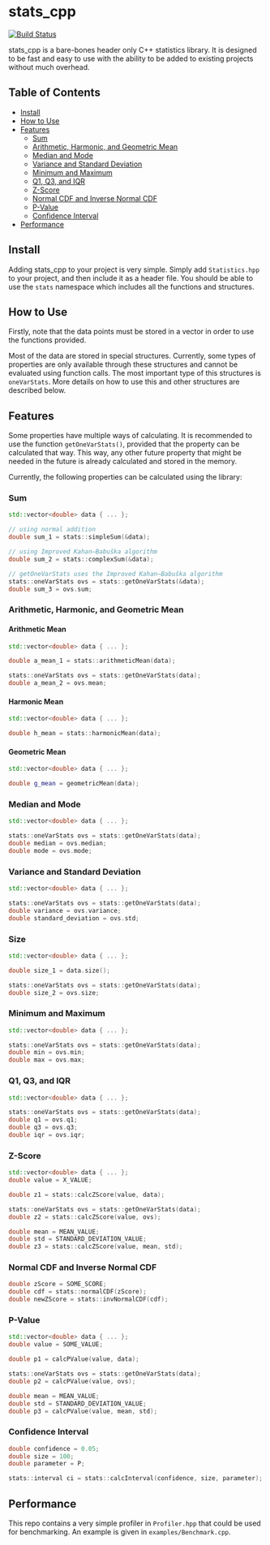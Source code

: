 # stats_cpp

[![Build Status](https://travis-ci.com/AryanAb/stats_cpp.svg?branch=master)](https://travis-ci.com/AryanAb/stats_cpp)

stats_cpp is a bare-bones header only C++ statistics library. It is designed to be fast and easy to use with the ability to be added to existing projects without much overhead.

## Table of Contents

* [Install](#install)
* [How to Use](#how-to-use)
* [Features](#features)
  * [Sum](#sum)
  * [Arithmetic, Harmonic, and Geometric Mean](#arithmetic-harmonic-and-geometric-mean)
  * [Median and Mode](#median-and-mode)
  * [Variance and Standard Deviation](#variance-and-standard-deviation)
  * [Minimum and Maximum](#minimum-and-maximum)
  * [Q1, Q3, and IQR](#q1-q3-and-iqr)
  * [Z-Score](#z-score)
  * [Normal CDF and Inverse Normal CDF](#normal-cdf-and-inverse-normal-cdf)
  * [P-Value](#p-value)
  * [Confidence Interval](#confidence-interval)
* [Performance](#performance)

## Install

Adding stats_cpp to your project is very simple. Simply add `Statistics.hpp` to your project, and then include it as a header file. You should be able to use the ```stats``` namespace which includes all the functions and structures.

## How to Use

Firstly, note that the data points must be stored in a vector in order to use the functions provided.

Most of the data are stored in special structures. Currently, some types of properties are only available through these structures and cannot be evaluated using function calls. The most important type of this structures is ```oneVarStats```. More details on how to use this and other structures are described below.

## Features

Some properties have multiple ways of calculating. It is recommended to use the function `getOneVarStats()`, provided that the property can be calculated that way. This way, any other future property that might be needed in the future is already calculated and stored in the memory.

Currently, the following properties can be calculated using the library:

### Sum

```c++
std::vector<double> data { ... };

// using normal addition
double sum_1 = stats::simpleSum(&data);

// using Improved Kahan–Babuška algorithm
double sum_2 = stats::complexSum(&data);

// getOneVarStats uses the Improved Kahan–Babuška algorithm
stats::oneVarStats ovs = stats::getOneVarStats(&data);
double sum_3 = ovs.sum;
```

### Arithmetic, Harmonic, and Geometric Mean

#### Arithmetic Mean

```c++
std::vector<double> data { ... };

double a_mean_1 = stats::arithmeticMean(data);

stats::oneVarStats ovs = stats::getOneVarStats(data);
double a_mean_2 = ovs.mean;
```

#### Harmonic Mean

```c++
std::vector<double> data { ... };

double h_mean = stats::harmonicMean(data);
```

#### Geometric Mean

```c++
std::vector<double> data { ... };

double g_mean = geometricMean(data);
```

### Median and Mode

```c++
std::vector<double> data { ... };

stats::oneVarStats ovs = stats::getOneVarStats(data);
double median = ovs.median;
double mode = ovs.mode;
```

### Variance and Standard Deviation

```c++
std::vector<double> data { ... };

stats::oneVarStats ovs = stats::getOneVarStats(data);
double variance = ovs.variance;
double standard_deviation = ovs.std;
```

### Size

```c++
std::vector<double> data { ... };

double size_1 = data.size();

stats::oneVarStats ovs = stats::getOneVarStats(data);
double size_2 = ovs.size;
```

### Minimum and Maximum

```c++
std::vector<double> data { ... };

stats::oneVarStats ovs = stats::getOneVarStats(data);
double min = ovs.min;
double max = ovs.max;
```

### Q1, Q3, and IQR

```c++
std::vector<double> data { ... };

stats::oneVarStats ovs = stats::getOneVarStats(data);
double q1 = ovs.q1;
double q3 = ovs.q3;
double iqr = ovs.iqr;
```

### Z-Score

```c++
std::vector<double> data { ... };
double value = X_VALUE;

double z1 = stats::calcZScore(value, data);

stats::oneVarStats ovs = stats::getOneVarStats(data);
double z2 = stats::calcZScore(value, ovs);

double mean = MEAN_VALUE;
double std = STANDARD_DEVIATION_VALUE;
double z3 = stats::calcZScore(value, mean, std);
```

### Normal CDF and Inverse Normal CDF

```c++
double zScore = SOME_SCORE;
double cdf = stats::normalCDF(zScore);
double newZScore = stats::invNormalCDF(cdf);
```

### P-Value

```c++
std::vector<double> data { ... };
double value = SOME_VALUE;

double p1 = calcPValue(value, data);

stats::oneVarStats ovs = stats::getOneVarStats(data);
double p2 = calcPValue(value, ovs);

double mean = MEAN_VALUE;
double std = STANDARD_DEVIATION_VALUE;
double p3 = calcPValue(value, mean, std);
```

### Confidence Interval

```c++
double confidence = 0.05;
double size = 100;
double parameter = P;

stats::interval ci = stats::calcInterval(confidence, size, parameter);
```

## Performance

This repo contains a very simple profiler in `Profiler.hpp` that could be used for benchmarking. An example is given in `examples/Benchmark.cpp`.
